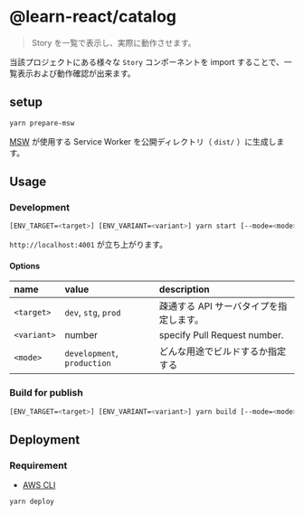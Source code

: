 # @learn-react/catalog

> Story を一覧で表示し、実際に動作させます。

当該プロジェクトにある様々な `Story` コンポーネントを import することで、一覧表示および動作確認が出来ます。

## setup

```bash
yarn prepare-msw
```

[MSW](https://mswjs.io/) が使用する Service Worker を公開ディレクトリ（ `dist/` ）に生成します。

## Usage

### Development

```bash
[ENV_TARGET=<target>] [ENV_VARIANT=<variant>] yarn start [--mode=<mode>]
```

`http://localhost:4001` が立ち上がります。

#### Options

| name        | value                       | description                             |
| :---------- | :-------------------------- | :-------------------------------------- |
| `<target>`  | `dev`, `stg`, `prod`        | 疎通する API サーバタイプを指定します。 |
| `<variant>` | number                      | specify Pull Request number.            |
| `<mode>`    | `development`, `production` | どんな用途でビルドするか指定する        |

### Build for publish

```bash
[ENV_TARGET=<target>] [ENV_VARIANT=<variant>] yarn build [--mode=<mode>]
```

## Deployment

### Requirement

- [AWS CLI](https://aws.amazon.com/jp/cli/)

```bash
yarn deploy
```
